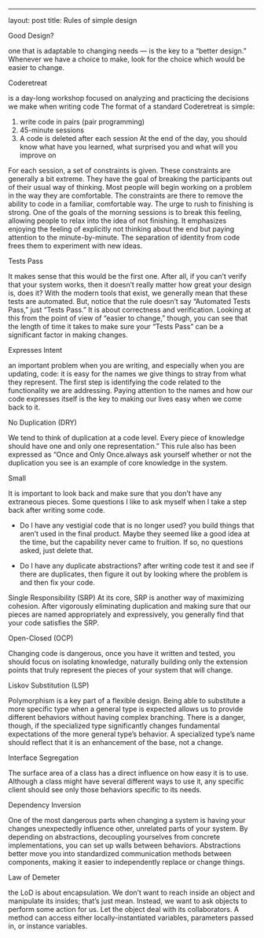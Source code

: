 ---
layout: post
title: Rules of simple design

Good Design?

one that is adaptable to changing needs — is the key to a “better design.” Whenever we have a choice to make, look for the choice which would be easier to change.

Coderetreat

is a day-long workshop focused on analyzing and practicing the decisions we make when writing code
The format of a standard Coderetreat is simple:

1. write code in pairs (pair programming)
2. 45-minute sessions
3. A code is deleted after each session
At the end of the day, you should know what have you learned, what surprised you and what will you improve on

For each session, a set of constraints is given. These constraints are generally a bit extreme. They have the goal of breaking the participants out of their usual way of thinking. Most people will begin working on a problem in the way they are comfortable. The constraints are there to remove the ability to code in a familiar, comfortable way. The urge to rush to finishing is strong. One of the goals of the morning sessions is to break this feeling, allowing people to relax into the idea of not finishing. It emphasizes enjoying the feeling of explicitly not thinking about the end but paying attention to the minute-by-minute. The separation of identity from code frees them to experiment with new ideas.


Tests Pass

It makes sense that this would be the first one. After all, if you can’t verify that your system works, then it doesn’t really matter how great your design is, does it? With the modern tools that exist, we generally mean that these tests are automated. But, notice that the rule doesn’t say “Automated Tests Pass,” just “Tests Pass.” It is about correctness and verification. Looking at this from the point of view of “easier to change,” though, you can see that the length of time it takes to make sure your “Tests Pass” can be a significant factor in making changes. 

Expresses Intent

 an important problem when you are writing, and especially when you are updating, code: it is easy for the names we give things to stray from what they represent. The first step is identifying the code related to the functionality we are addressing. Paying attention to the names and how our code expresses itself is the key to making our lives easy when we come back to it.

No Duplication (DRY)

We tend to think of duplication at a code level. Every piece of knowledge should have one and only one representation.” This rule also has been expressed as “Once and Only Once.always ask yourself whether or not the duplication you see is an example of core knowledge in the system.

Small

It is important to look back and make sure that you don’t have any extraneous pieces. Some questions I like to ask myself when I take a step back after writing some code.

* Do I have any vestigial code that is no longer used?
you build things that aren’t used in the final product. Maybe they seemed like a good idea at the time, but the capability never came to fruition. If so, no questions asked, just delete that.

* Do I have any duplicate abstractions?
 after writing code test it and see if there are duplicates, then figure it out by looking where the problem is and then fix your code.

Single Responsibility (SRP)
 At its core, SRP is another way of maximizing cohesion. After vigorously eliminating duplication and making sure that our pieces are named appropriately and expressively, you generally find that your code satisfies the SRP.

Open-Closed (OCP)

Changing code is dangerous, once you have it written and tested, you should focus on isolating knowledge, naturally building only the extension points that truly represent the pieces of your system that will change.

Liskov Substitution (LSP)

Polymorphism is a key part of a flexible design. Being able to substitute a more specific type when a general type is expected allows us to provide different behaviors without having complex branching. There is a danger, though, if the specialized type significantly changes fundamental expectations of the more general type’s behavior. A specialized type’s name should reflect that it is an enhancement of the base, not a change.

Interface Segregation

The surface area of a class has a direct influence on how easy it is to use. Although a class might have several different ways to use it, any specific client should see only those behaviors specific to its needs.

Dependency Inversion

One of the most dangerous parts when changing a system is having your changes unexpectedly influence other, unrelated parts of your system. By depending on abstractions, decoupling yourselves from concrete implementations, you can set up walls between behaviors. Abstractions better move you into standardized communication methods between components, making it easier to independently replace or change things.


Law of Demeter

the LoD is about encapsulation. We don’t want to reach inside an object and manipulate its insides; that’s just mean. Instead, we want to ask objects to perform some action for us. Let the object deal with its collaborators. A method can access either locally-instantiated variables, parameters passed in, or instance variables.
